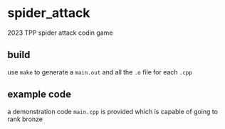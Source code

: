 # spider_attack
2023 TPP spider attack codin game

## build

use `make` to generate a `main.out` and all the `.o` file for each `.cpp`

## example code

a demonstration code `main.cpp` is provided which is capable of going to rank bronze

